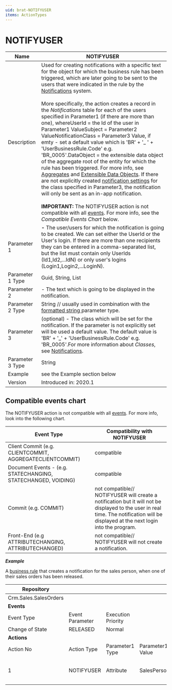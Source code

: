 ```yaml
---
uid: brat-NOTIFYUSER
items: ActionTypes
---
```


# NOTIFYUSER

| Name             | NOTIFYUSER                                                   |
| ---------------- | ------------------------------------------------------------ |
| Description      | Used for creating notifications with a specific text for the object for  which the business rule has been triggered, which are later going to be  sent to the users that were indicated in the rule by the [Notifications](https://docs.erp.net/tech/modules/community/social-interactions/notifications/index.html) system. <br/><br/> More specifically, the action creates a record in the *Notifications* table for each of the users specified in Parameter1 (if there are more than  one), whereUserId = the Id of the user in Parameter1 ValueSubject = Parameter2 ValueNotificationClass = Parameter3 Value, if emty - set a default value which is 'BR' + '_ ' + 'UserBusinessRule.Code' e.g. 'BR_0005'.DataObject = the extensible data object of the aggregate root of the entity for which the rule has been triggered. For more info, see [Aggregates](https://docs.erp.net/tech/advanced/concepts/aggregates.html) and [Extensible Data Objects](https://docs.erp.net/tech/advanced/data-objects/extensible-data-objects.html). If there are not explicitly created [notification settings](https://docs.erp.net/tech/modules/community/social-interactions/notifications/settings.html) for the class specified in Parameter3, the notification will only be sent as an in-app notification.<br/><br/>**IMPORTANT:** The NOTIFYUSER action is not compatible with all [events](https://docs.erp.net/tech/advanced/user-business-rules/events/index.html). For more info, see the *Compatible Events Chart* below. |
| Parameter 1      | **<User> -** The user/users for which the notification is going to be created. We can set either the UserId or the User's login. If there are more than one recipients they can be entered in a  comma-separated list, but the list must contain  only UserIds (Id1,Id2,...IdN) or only user's logins  (Login1,Login2,...LoginN). |
| Parameter 1 Type | Guid, String, List                                           |
| Parameter 2      | **<Text>** - The text which is going to be displayed in the notification. |
| Parameter 2 Type | String // usually used in combination with the [formatted string ](https://docs.erp.net/tech/advanced/user-business-rules/parameter-types/formattedstring.html) parameter type. |
| Parameter 3      | **<Class>** (optional) - The class which will be set for the notification.  If the parameter is not explicitly set will be used a default value.  The default value is 'BR' + '_' + 'UserBusinessRule.Code' e.g.  'BR_0005'.For more information about *Classes*, see [Notifications](https://docs.erp.net/tech/modules/community/social-interactions/notifications/index.html). |
| Parameter 3 Type | String                                                       |
| Example          | see the Example section below                                |
| Version          | Introduced in: 2020.1                                        |

## Compatible events chart

The NOTIFYUSER action is not compatible with all [events](https://docs.erp.net/tech/advanced/user-business-rules/events/index.html). For more info, look into the following chart.

| Event Type                                                   | Compatibility with NOTIFYUSER                                |
| ------------------------------------------------------------ | ------------------------------------------------------------ |
| Client Commit (e.g. CLIENTCOMMIT, AGGREGATECLIENTCOMMIT)     | compatible                                                   |
| Document Events - (e.g. STATECHANGING, STATECHANGED, VOIDING) | compatible                                                   |
| Commit (e.g. COMMIT)                                         | not compatible// NOTIFYUSER will create a notification but it will not be displayed to the user in  real time. The notification will be displayed at the next login into the program. |
| Front-End (e.g ATTRIBUTECHANGING, ATTRIBUTECHANGED)          | not compatible// NOTIFYUSER will not create a notification.  |

***Example***

А [business rule](https://docs.erp.net/tech/advanced/user-business-rules/business-rules/index.html) that creates a notification for the sales person, when one of their sales orders has been released.



| Repository            |                 |                    |                  |                                                              |                                             |                 |                         |
| --------------------- | --------------- | ------------------ | ---------------- | ------------------------------------------------------------ | ------------------------------------------- | --------------- | ----------------------- |
| Crm.Sales.SalesOrders |                 |                    |                  |                                                              |                                             |                 |                         |
| **Events**            |                 |                    |                  |                                                              |                                             |                 |                         |
| Event Type            | Event Parameter | Execution Priority |                  |                                                              |                                             |                 |                         |
| Change of State       | RELEASED        | Normal             |                  |                                                              |                                             |                 |                         |
| **Actions**           |                 |                    |                  |                                                              |                                             |                 |                         |
| Action No             | Action Type     | Parameter1 Type    | Parameter1 Value | Parameter2 Type                                              | Parameter2 Value                            | Parameter3 Type | Parameter3 Value        |
| 1                     | NOTIFYUSER      | Attribute          | SalesPersonId    | [Formatted String ](https://docs.erp.net/tech/advanced/user-business-rules/parameter-types/formattedstring.html) | sales order {DocumentNo} has been released. | Constant        | Sales_Person_SOReleased |
